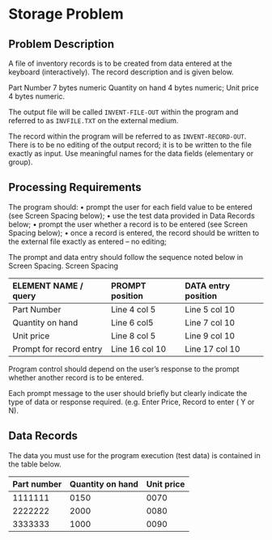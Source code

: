 # Storage Problem

## Problem Description
A file of inventory records is to be created from data entered at the keyboard (interactively). The record description and is given below.

Part Number         	7 bytes numeric
Quantity on hand 	  4 bytes numeric;
Unit price		        4 bytes numeric.

The output file will be called `INVENT-FILE-OUT` within the program and referred to as `INVFILE.TXT` on the external medium.

The record within the program will be referred to as `INVENT-RECORD-OUT`. There is to be no editing of the output record; it is to be written to the file exactly as input.
Use meaningful names for the data fields (elementary or group).

## Processing Requirements
The program should:
•	prompt the user for each field value to be entered (see Screen Spacing below);
•	use the test data provided in Data Records below;
•	prompt the user whether a record is to be entered (see Screen Spacing below);
•	once a record is entered, the record should be written to the external file exactly as entered – no editing;

The prompt and data entry should follow the sequence noted below in Screen Spacing.
Screen Spacing 

| ELEMENT NAME / query | PROMPT position | DATA entry position |
|:--|:--|:--|
|Part Number |	 Line 4 col 5 | Line 5    col 10 | 
|Quantity on hand	| Line 6 col5 | Line 7    col 10 | 
|Unit price	| Line 8 col 5	 | Line 9   col 10 | 
|Prompt for record entry	 | Line 16 col 10 | Line 17  col 10 | 

Program control should depend on the user’s response to the prompt whether another record is to be entered.          

Each prompt message to the user should briefly but clearly indicate the type of data or response required. (e.g. Enter Price,  Record to enter ( Y or N).

## Data Records
The data you must use for the program execution (test data) is contained in the table below. 

| Part number	 | Quantity on hand	 | Unit price | 
|:--|:--|:--|
| 1111111 | 0150 | 0070 | 
| 2222222	 | 2000	 | 0080 | 
| 3333333 | 1000	 | 0090 | 

